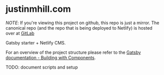 # justinmhill.com

_NOTE_: If you're viewing this project on github, this repo is just a mirror. The canonical repo (and the repo that is being deployed to Netlify) is hosted over at [GitLab](https://gitlab.com/jmhill/personal-site/)

Gatsby starter + Netlify CMS.

For an overview of the project structure please refer to the [Gatsby documentation - Building with Components](https://www.gatsbyjs.org/docs/building-with-components/).

TODO: document scripts and setup
